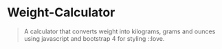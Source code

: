 # Weight-Calculator

> A calculator that converts weight into kilograms, grams and ounces using javascript and bootstrap 4 for styling ::love.
